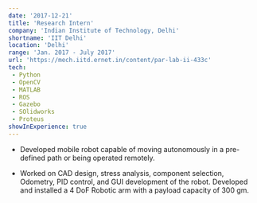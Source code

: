 ```yaml
---
date: '2017-12-21'
title: 'Research Intern'
company: 'Indian Institute of Technology, Delhi'
shortname: 'IIT Delhi'
location: 'Delhi'
range: 'Jan. 2017 - July 2017'
url: 'https://mech.iitd.ernet.in/content/par-lab-ii-433c'
tech:
 - Python
 - OpenCV
 - MATLAB
 - ROS
 - Gazebo
 - SOlidworks
 - Proteus
showInExperience: true
---
```


- Developed mobile robot capable of moving autonomously in a pre-defined path or being operated remotely.

- Worked on CAD design, stress analysis, component selection, Odometry, PID control, and GUI development of the robot. Developed and installed a 4 DoF Robotic arm with a payload capacity of 300 gm.
<!-- 
- Project on developing a fully working dynamic eCommerce website using PHP and MySQL.
- Prepared a complete report about the specifications and working of the software.
- View [PROJECT REPORT](https://drive.google.com/file/d/1Cn6gxJ1UYpcdz97FivBBp-SsXiVbgg5-/view?usp=sharing) and [CERTIFICATE](https://drive.google.com/file/d/1R1in-IgfDj9qx9btWEeA_9Ob3db-54_c/view?usp=sharing) -->
